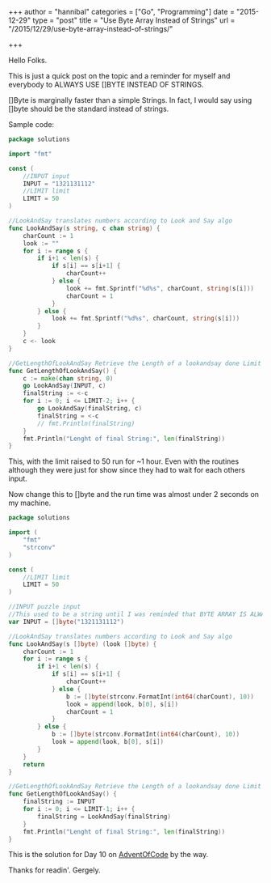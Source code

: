 +++
author = "hannibal"
categories = ["Go", "Programming"]
date = "2015-12-29"
type = "post"
title = "Use Byte Array Instead of Strings"
url = "/2015/12/29/use-byte-array-instead-of-strings/"

+++

Hello Folks.

This is just a quick post on the topic and a reminder for myself and everybody to ALWAYS USE []BYTE INSTEAD OF STRINGS.

[]Byte is marginally faster than a simple Strings. In fact, I would say using []byte should be the standard instead of strings.

Sample code:

~~~go
package solutions

import "fmt"

const (
    //INPUT input
    INPUT = "1321131112"
    //LIMIT limit
    LIMIT = 50
)

//LookAndSay translates numbers according to Look and Say algo
func LookAndSay(s string, c chan string) {
    charCount := 1
    look := ""
    for i := range s {
        if i+1 < len(s) {
            if s[i] == s[i+1] {
                charCount++
            } else {
                look += fmt.Sprintf("%d%s", charCount, string(s[i]))
                charCount = 1
            }
        } else {
            look += fmt.Sprintf("%d%s", charCount, string(s[i]))
        }
    }
    c <- look
}

//GetLengthOfLookAndSay Retrieve the Length of a lookandsay done Limit times
func GetLengthOfLookAndSay() {
    c := make(chan string, 0)
    go LookAndSay(INPUT, c)
    finalString := <-c
    for i := 0; i <= LIMIT-2; i++ {
        go LookAndSay(finalString, c)
        finalString = <-c
        // fmt.Println(finalString)
    }
    fmt.Println("Lenght of final String:", len(finalString))
}

~~~

This, with the limit raised to 50 run for ~1 hour. Even with the routines although they were just for show since they had to wait for each others input.

Now change this to []byte and the run time was almost under 2 seconds on my machine.

~~~go
package solutions

import (
    "fmt"
    "strconv"
)

const (
    //LIMIT limit
    LIMIT = 50
)

//INPUT puzzle input
//This used to be a string until I was reminded that BYTE ARRAY IS ALWAYS FASTER!
var INPUT = []byte("1321131112")

//LookAndSay translates numbers according to Look and Say algo
func LookAndSay(s []byte) (look []byte) {
    charCount := 1
    for i := range s {
        if i+1 < len(s) {
            if s[i] == s[i+1] {
                charCount++
            } else {
                b := []byte(strconv.FormatInt(int64(charCount), 10))
                look = append(look, b[0], s[i])
                charCount = 1
            }
        } else {
            b := []byte(strconv.FormatInt(int64(charCount), 10))
            look = append(look, b[0], s[i])
        }
    }
    return
}

//GetLengthOfLookAndSay Retrieve the Length of a lookandsay done Limit times
func GetLengthOfLookAndSay() {
    finalString := INPUT
    for i := 0; i <= LIMIT-1; i++ {
        finalString = LookAndSay(finalString)
    }
    fmt.Println("Lenght of final String:", len(finalString))
}

~~~

This is the solution for Day 10 on [AdventOfCode](http://adventofcode.com/) by the way.

Thanks for readin'.
Gergely.
